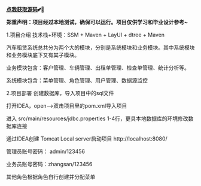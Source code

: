 **[点我获取源码](https://x-x.fun/e/Lb743a40d9U3R)💕🤞**

**郑重声明：项目经过本地测试，确保可以运行。项目仅供学习和毕业设计参考~**

1.项目介绍
技术栈+环境：SSM + Maven + LayUI + dtree + Maven

汽车租赁系统总共分为两个大的模块，分别是系统模块和业务模块。其中系统模块和业务模块底下又有其子模块。

业务模块包含：客户管理、车辆管理、出租单管理、检查单管理、统计分析等。

系统模块包含：菜单管理、角色管理、用户管理、数据源监控

2.项目部署
创建数据库，导入项目中的sql文件

打开IDEA，open——>双击项目里的pom.xml导入项目

进入 src/main/resources/jdbc.properties 1-4行，更具本地数据库的环境修改数据库连接

通过IDEA创建 Tomcat Local server启动项目 http://localhost:8080/

管理员账号密码： admin/123456

业务员账号密码：zhangsan/123456

其他角色根据角色自行创建并分配菜单